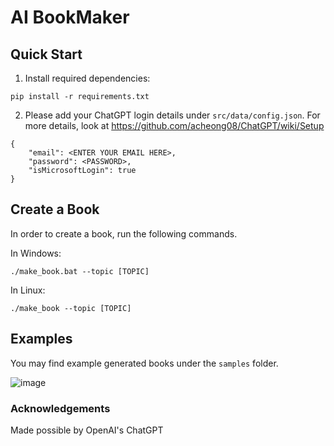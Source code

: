 # AI BookMaker

## Quick Start
1. Install required dependencies:

```
pip install -r requirements.txt
```

2. Please add your ChatGPT login details under `src/data/config.json`. For more
details, look at https://github.com/acheong08/ChatGPT/wiki/Setup
```
{
    "email": <ENTER YOUR EMAIL HERE>,
    "password": <PASSWORD>,
    "isMicrosoftLogin": true
}
```

## Create a Book

In order to create a book, run the following commands.

In Windows:
```
./make_book.bat --topic [TOPIC]
```

In Linux:
```
./make_book --topic [TOPIC]
```

## Examples

You may find example generated books under the `samples` folder.

![image](https://user-images.githubusercontent.com/63123494/210196886-7c16108e-a3b1-47d0-940c-be5b63f558dc.png)


### Acknowledgements
Made possible by OpenAI's ChatGPT
